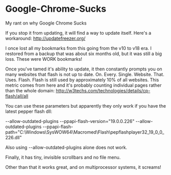 # Google-Chrome-Sucks
My rant on why Google Chrome Sucks

If you stop it from updating, it will find a way to update itself.
Here's a workaround: http://updatefreezer.org/

I once lost all my bookmarks from this going from the v10 to v18 era. I restored from a backup that was about six months old, but it was still a big loss. These were WORK bookmarks!

Once you've tamed it's ability to update, it then constantly prompts you on many websites that flash is not up to date. On. Every. Single. Website. That. Uses. Flash. Flash is still used by approximately 10% of all websites. This metric comes from here and it's probably counting individual pages rather than the whole domain:
http://w3techs.com/technologies/details/cp-flash/all/all

You can use these parameters but apparently they only work if you have the latest pepper flash dll:

--allow-outdated-plugins --ppapi-flash-version="19.0.0.226" --allow-outdated-plugins --ppapi-flash-path="C:\Windows\SysWOW64\Macromed\Flash\pepflashplayer32_19_0_0_226.dll"

Also using --allow-outdated-plugins alone does not work.

Finally, it has tiny, invisible scrollbars and no file menu.

Other than that it works great, and on multiprocessor systems, it screams!
